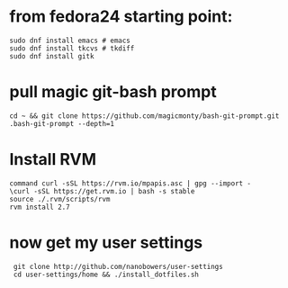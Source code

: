 

# from fedora24 starting point:
```
sudo dnf install emacs # emacs
sudo dnf install tkcvs # tkdiff
sudo dnf install gitk
``` 

# pull magic git-bash prompt
``` 
cd ~ && git clone https://github.com/magicmonty/bash-git-prompt.git .bash-git-prompt --depth=1
```
# Install RVM
```
command curl -sSL https://rvm.io/mpapis.asc | gpg --import -
\curl -sSL https://get.rvm.io | bash -s stable
source ./.rvm/scripts/rvm
rvm install 2.7
```

# now get my user settings
```
 git clone http://github.com/nanobowers/user-settings
 cd user-settings/home && ./install_dotfiles.sh
```
